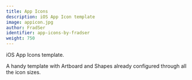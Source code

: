 ```yaml
---
title: App Icons
description: iOS App Icon template
image: appicon.jpg
author: FradSer
identifier: app-icons-by-fradser
weight: 750
---
```


iOS App Icons template.

A handy template with Artboard and Shapes already configured through all the icon sizes.